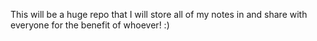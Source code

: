 This will be a huge repo that I will store all of my notes in and share with everyone for the benefit of whoever! :)

